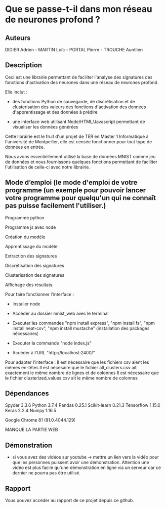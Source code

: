 # Que se passe-t-il dans mon réseau de neurones profond ?
 
## Auteurs
 
DIDIER Adrien - MARTIN Loïc - PORTAL Pierre - TROUCHE Aurélien
 
## Description
 
Ceci est une librairie permettant de faciliter l'analyse des signatures des fonctions d'activation des neurones dans une réseau de neurones profond. 

Elle inclut :

- des fonctions Python de sauvegarde, de discrétisation et de clusterisation des valeurs des fonctions d'activation des données d'apprentissage et des données à prédire

- une interface web utilisant Node/HTML/Javascript permettant de visualiser les données générées

Cette librairie est le fruit d'un projet de TER en Master 1 Informatique à l'université de Montpellier, elle est censée fonctionner pour tout type de données en entrée. 

Nous avons essentiellement utilisé la base de données MNIST comme jeu de données et nous fournissons quelques fonctions permettant de faciliter l'utilisation de celle-ci avec notre librairie.
 
 
 
## Mode d’emploi (le mode d'emploi de votre programme (un exemple pour pouvoir lancer votre programme pour quelqu'un qui ne connaît pas puisse facilement l'utiliser.)
 
Programme python
 
Programme js avec node

Création du modèle

Apprentissage du modèle

Extraction des signatures

Discrétisation des signatures

Clusterisation des signatures

Affichage des résultats
 
 
Pour faire fonctionner l'interface :

- Installer node
	
- Accéder au dossier mnist_web avec le terminal
	
- Executer les commandes "npm install express", "npm install fs", "npm install neat-csv", "npm install mustache" (installation des packages nécessaires)
	
- Executer la commande "node index.js"
	
- Accéder à l'URL "http://localhost:2400/"

Pour adapter l'interface :
Il est nécessaire que les fichiers csv aient les mêmes en-têtes
Il est nécesaire que le fichier all_clusters.csv ait exactement le même nombre de lignes et de colonnes
Il est nécessaire que le fichier clusterized_values.csv ait le même nombre de colonnes
 
## Dépendances
 
Spyder 3.3.6
Python 3.7.4
Pandas 0.25.1
Scikit-learn 0.21.3
Tensorflow 1.15.0
Keras 2.2.4
Numpy 1.16.5
 
Google Chrome 81 (81.0.4044.129)

MANQUE LA PARTIE WEB
 
## Démonstration
 
 - si vous avez des vidéos sur youtube -> mettre un lien vers la vidéo pour que les personnes puissent avoir une démonstration. Attention une vidéo est plus facile qu'une démonstration en ligne via un serveur car ce dernier ne pourra pas être utilisé.
 
 
## Rapport
 
Vous pouvez accéder au rapport de ce projet depuis ce github.
 
 

 
 
 
 
 
 
 





